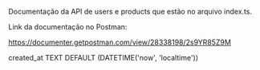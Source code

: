 Documentação da API de users e products que estão no arquivo index.ts.

Link da documentação no Postman:

https://documenter.getpostman.com/view/28338198/2s9YR85Z9M

created_at TEXT DEFAULT (DATETIME('now', 'localtime'))